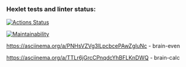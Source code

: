 ### Hexlet tests and linter status:
[![Actions Status](https://github.com/D-9341/frontend-project-44/actions/workflows/hexlet-check.yml/badge.svg)](https://github.com/D-9341/frontend-project-44/actions)

[![Maintainability](https://api.codeclimate.com/v1/badges/878cfd0e34dcdeb6c3c9/maintainability)](https://codeclimate.com/github/D-9341/frontend-project-44/maintainability)

https://asciinema.org/a/PNHsVZVg3lLpcbcePAwZgIuNc - brain-even

https://asciinema.org/a/TTLr6jGrcCPnqdcYhBFLKnDWQ - brain-calc